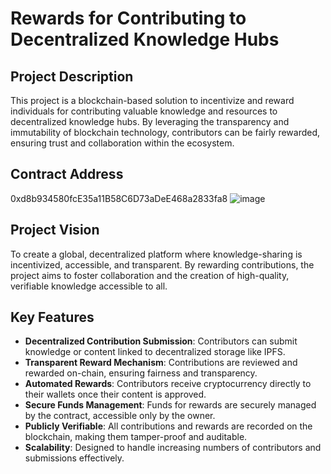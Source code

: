 # Rewards for Contributing to Decentralized Knowledge Hubs

## Project Description
This project is a blockchain-based solution to incentivize and reward individuals for contributing valuable knowledge and resources to decentralized knowledge hubs. By leveraging the transparency and immutability of blockchain technology, contributors can be fairly rewarded, ensuring trust and collaboration within the ecosystem.

## Contract Address
0xd8b934580fcE35a11B58C6D73aDeE468a2833fa8
![image](https://github.com/user-attachments/assets/7d2cb1a1-2b54-4feb-8166-b9e074fb6871)


## Project Vision
To create a global, decentralized platform where knowledge-sharing is incentivized, accessible, and transparent. By rewarding contributions, the project aims to foster collaboration and the creation of high-quality, verifiable knowledge accessible to all.

## Key Features
- **Decentralized Contribution Submission**: Contributors can submit knowledge or content linked to decentralized storage like IPFS.
- **Transparent Reward Mechanism**: Contributions are reviewed and rewarded on-chain, ensuring fairness and transparency.
- **Automated Rewards**: Contributors receive cryptocurrency directly to their wallets once their content is approved.
- **Secure Funds Management**: Funds for rewards are securely managed by the contract, accessible only by the owner.
- **Publicly Verifiable**: All contributions and rewards are recorded on the blockchain, making them tamper-proof and auditable.
- **Scalability**: Designed to handle increasing numbers of contributors and submissions effectively.

